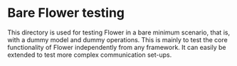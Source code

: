 # Bare Flower testing

This directory is used for testing Flower in a bare minimum scenario, that is, with a dummy model and dummy operations. This is mainly to test the core functionality of Flower independently from any framework. It can easily be extended to test more complex communication set-ups.
